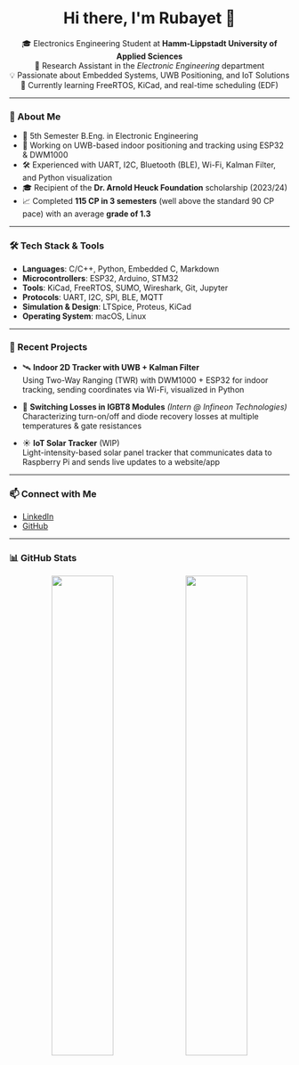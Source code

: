 <h1 align="center">Hi there, I'm Rubayet 👋</h1>

<p align="center">
  🎓 Electronics Engineering Student at <strong>Hamm-Lippstadt University of Applied Sciences</strong><br>
  🔬 Research Assistant in the <em>Electronic Engineering</em> department<br>
  💡 Passionate about Embedded Systems, UWB Positioning, and IoT Solutions<br>
  🎯 Currently learning FreeRTOS, KiCad, and real-time scheduling (EDF)<br>
</p>

---

### 🚀 About Me

- 🏫 5th Semester B.Eng. in Electronic Engineering  
- 🧪 Working on UWB-based indoor positioning and tracking using ESP32 & DWM1000  
- 🛠️ Experienced with UART, I2C, Bluetooth (BLE), Wi-Fi, Kalman Filter, and Python visualization  
- 🎓 Recipient of the **Dr. Arnold Heuck Foundation** scholarship (2023/24)  
- 📈 Completed **115 CP in 3 semesters** (well above the standard 90 CP pace) with an average **grade of 1.3**  

---

### 🛠️ Tech Stack & Tools

- **Languages**: C/C++, Python, Embedded C, Markdown  
- **Microcontrollers**: ESP32, Arduino, STM32  
- **Tools**: KiCad, FreeRTOS, SUMO, Wireshark, Git, Jupyter  
- **Protocols**: UART, I2C, SPI, BLE, MQTT  
- **Simulation & Design**: LTSpice, Proteus, KiCad  
- **Operating System**: macOS, Linux

---

### 📘 Recent Projects

- 🛰️ **Indoor 2D Tracker with UWB + Kalman Filter**  
  Using Two-Way Ranging (TWR) with DWM1000 + ESP32 for indoor tracking, sending coordinates via Wi-Fi, visualized in Python

- 🔌 **Switching Losses in IGBT8 Modules** *(Intern @ Infineon Technologies)*  
  Characterizing turn-on/off and diode recovery losses at multiple temperatures & gate resistances

- ☀️ **IoT Solar Tracker** (WIP)  
  Light-intensity-based solar panel tracker that communicates data to Raspberry Pi and sends live updates to a website/app  

---

### 📫 Connect with Me

- [LinkedIn](https://www.linkedin.com/in/rubayet-kamal-5b99a2262/)
- [GitHub](https://github.com/rubayetkamal)

---

### 📊 GitHub Stats

<p align="center">
  <img src="https://github-readme-stats.vercel.app/api?username=rubayetkamal&show_icons=true&theme=tokyonight" width="47%" />
  <img src="https://github-readme-stats.vercel.app/api/top-langs/?username=rubayetkamal&layout=compact&theme=tokyonight" width="47%" />
</p>
